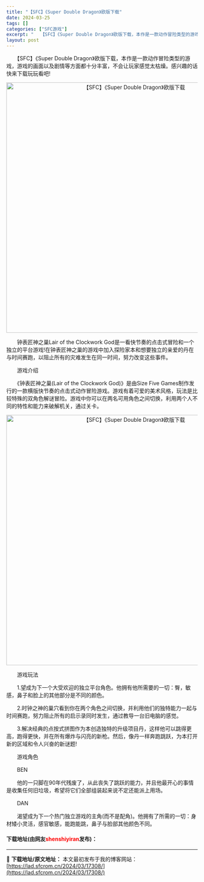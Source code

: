 ```yaml
---
title: "【SFC】《Super Double Dragon》欧版下载"
date: 2024-03-25
tags: []
categories: ["SFC游戏"]
excerpt: "　　【SFC】《Super Double Dragon》欧版下载，本作是一款动作冒险类型的游戏，游戏的画面以及剧情等方面都十分丰富，不会让玩家感觉太枯燥。感兴趣的话快来下载玩玩看吧! 　　钟表匠神之巢Lair of the Clockwork God是一看快节奏的点击式冒险和一个独立的平台游戏!在钟&hellip;"
layout: post
---
```


 <p>　　【SFC】《Super Double Dragon》欧版下载，本作是一款动作冒险类型的游戏，游戏的画面以及剧情等方面都十分丰富，不会让玩家感觉太枯燥。感兴趣的话快来下载玩玩看吧!</p> <p align="center"><img align="" border="0" src="https://lad.sfcrom.cn/wp-content/uploads/2024/03/20240325_6600d08e27f62.png" width="658" alt="【SFC】《Super Double Dragon》欧版下载" /></p> <p>　　钟表匠神之巢Lair of the Clockwork God是一看快节奏的点击式冒险和一个独立的平台游戏!在钟表匠神之巢的游戏中加入探险家本和想要独立的亲爱的丹在与时间赛跑，以阻止所有的灾难发生在同一时间，努力改变这些事件。</p> <p>　　游戏介绍</p> <p>　　《钟表匠神之巢(Lair of the Clockwork God)》是由Size Five Games制作发行的一款横版快节奏的点击式动作冒险游戏。游戏有着可爱的美术风格，玩法是比较特殊的双角色解谜冒险。游戏中你可以在两名可用角色之间切换，利用两个人不同的特性和能力来破解机关，通过关卡。</p> <p align="center"><img align="" border="0" src="https://lad.sfcrom.cn/wp-content/uploads/2024/03/20240325_6600d08f2b806.png" width="658" alt="【SFC】《Super Double Dragon》欧版下载" /></p> <p>　　游戏玩法</p> <p>　　1.望成为下一个大受欢迎的独立平台角色。他拥有他所需要的一切：臀，敏感，鼻子和脸上的其他部分是不同的颜色。</p> <p>　　2.时钟之神的巢穴看到你在两个角色之间切换，并利用他们的独特能力一起与时间赛跑，努力阻止所有的启示录同时发生，通过教导一台旧电脑的感觉。</p> <p>　　3.解决经典的点按式拼图作为本创造独特的升级项目丹，这样他可以跳得更高，跑得更快，并在所有爆炸与闪亮的新枪。然后，像丹一样奔跑跳跃，为本打开新的区域和令人兴奋的新谜题!</p> <p>　　游戏角色</p> <p>　　BEN</p> <p>　　他的一只脚在90年代残废了，从此丧失了跳跃的能力，并且他最开心的事情是收集任何旧垃圾，希望将它们全部组装起来说不定还能派上用场。</p> <p>　　DAN</p> <p>　　渴望成为下一个热门独立游戏的主角(而不是配角)。他拥有了所需的一切：身材矮小灵活，感官敏感，能跑能跳，鼻子与脸部其他颜色不同。</p> <p><h4>下载地址(由网友<font color="red">shenshiyiran</font>发布)：</h4></p> 

---
📖 **下载地址/原文地址：** 本文最初发布于我的博客网站：[https://lad.sfcrom.cn/2024/03/17308/](https://lad.sfcrom.cn/2024/03/17308/)
